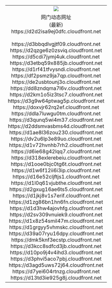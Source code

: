 ﻿<table>
  <tr></tr>
  <tr><td colspan=2 align=center><img src="https://d2d2isa9ej0dfc.cloudfront.net/Up/oGate.jpg" /></td></tr>
  <tr><td colspan=2 align=center>网门动态网址<br/>(最新)
<br>https://d2d2isa9ej0dfc.cloudfront.net
<br/>
<br>https://d3bbqdlvgjtf09.cloudfront.net
<br>https://d2qzge6z0zsviq.cloudfront.net
<br>https://d5cdi7jymj4uk.cloudfront.net
<br>https://d3etbq59x885jb.cloudfront.net
<br>https://d1rf41tfvysndi.cloudfront.net
<br>https://df2psmz9ja7qp.cloudfront.net
<br>https://de2usbtounj3o.cloudfront.net
<br>https://dd8zndqma7l6v.cloudfront.net
<br>https://d2km1o5iz3tsc7.cloudfront.net
<br>https://d3g9w64ptwag5p.cloudfront.net
<br>https://doxvjr62rq2ef.cloudfront.net
<br>https://ddla7luwgu0tm.cloudfront.net
<br>https://d3qunq5wi4m37.cloudfront.net
<br>https://d2ddsmvasbms4d.cloudfront.net
<br>https://d1ae8l36zou230.cloudfront.net
<br>https://dv2u6lp3e89uo.cloudfront.net
<br>https://d1v72hvnhb7rh2.cloudfront.net
<br>https://d6ie68g42lqq7.cloudfront.net
<br>https://d318exlerebeiu.cloudfront.net
<br>https://d1ooe0bjc0tg6t.cloudfront.net
<br>https://d1w6f12ii6i3ip.cloudfront.net
<br>https://d16e52cljftjs1.cloudfront.net
<br>https://d1l0q61vjubthe.cloudfront.net
<br>https://d2gxug16ae6ts5.cloudfront.net
<br>https://d1jkj8v1s7erif.cloudfront.net
<br>https://d1zg86bn1hn6fn.cloudfront.net
<br>https://d1d3hw4ajovhfg.cloudfront.net
<br>https://d2sv309vnuiek9.cloudfront.net
<br>https://d1x8z54smil47m.cloudfront.net
<br>https://d1grgyy5vhmskc.cloudfront.net
<br>https://d39a07ryu16dpy.cloudfront.net
<br>https://dmk5knf3ecstp.cloudfront.net
<br>https://d3kcc8sdfcd3jb.cloudfront.net
<br>https://d10po9j4v4ihd3.cloudfront.net
<br>https://d3phvi5aco7pbj.cloudfront.net
<br>https://d3agd5uws72j64.cloudfront.net
<br>https://d7yei604rtnzg.cloudfront.net
<br>https://d13td3ie925g8j.cloudfront.net
    </td>
  </tr>
</table>
